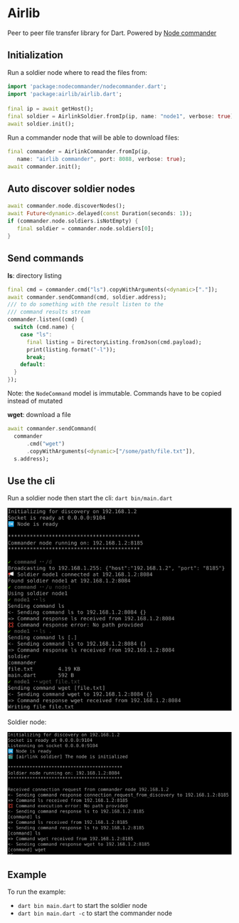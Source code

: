 # Airlib

Peer to peer file transfer library for Dart. Powered by [Node commander](https://github.com/synw/nodecommander)

## Initialization

Run a soldier node where to read the files from:

   ```dart
   import 'package:nodecommander/nodecommander.dart';
   import 'package:airlib/airlib.dart';

   final ip = await getHost();
   final soldier = AirlinkSoldier.fromIp(ip, name: "node1", verbose: true);
   await soldier.init();
   ```

Run a commander node that will be able to download files:

   ```dart
   final commander = AirlinkCommander.fromIp(ip,
      name: "airlib commander", port: 8088, verbose: true);
   await commander.init();
   ```

## Auto discover soldier nodes

   ```dart
   await commander.node.discoverNodes();
   await Future<dynamic>.delayed(const Duration(seconds: 1));
   if (commander.node.soldiers.isNotEmpty) {
      final soldier = commander.node.soldiers[0];
   }
   ```

## Send commands

**ls**: directory listing

   ```dart
   final cmd = commander.cmd("ls").copyWithArguments(<dynamic>["."]);
   await commander.sendCommand(cmd, soldier.address);
   /// to do something with the result listen to the 
   /// command results stream
   commander.listen((cmd) {
     switch (cmd.name) {
       case "ls":
         final listing = DirectoryListing.fromJson(cmd.payload);
         print(listing.format("-l"));
         break;
       default:
     }
   });
   ```

Note: the `NodeCommand` model is immutable. Commands have to be copied instead of mutated

**wget**: download a file

   ```dart
   await commander.sendCommand(
     commander
         .cmd("wget")
         .copyWithArguments(<dynamic>["/some/path/file.txt"]),
     s.address);
   ```

## Use the cli

Run a soldier node then start the cli: `dart bin/main.dart`

![Screenshot](img/cli.png)

Soldier node:

![Screenshot](img/soldier.png)

## Example

To run the example:

- `dart bin main.dart` to start the soldier node
- `dart bin main.dart -c` to start the commander node

